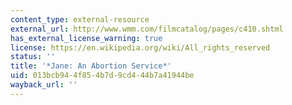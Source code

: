 ```yaml
---
content_type: external-resource
external_url: http://www.wmm.com/filmcatalog/pages/c410.shtml
has_external_license_warning: true
license: https://en.wikipedia.org/wiki/All_rights_reserved
status: ''
title: '*Jane: An Abortion Service*'
uid: 013bcb94-4f85-4b7d-9cd4-44b7a41944be
wayback_url: ''
---
```

